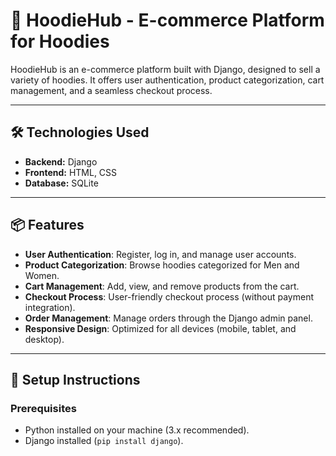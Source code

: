 # 🛒 HoodieHub - E-commerce Platform for Hoodies

HoodieHub is an e-commerce platform built with Django, designed to sell a variety of hoodies. It offers user authentication, product categorization, cart management, and a seamless checkout process.

---


## 🛠️ **Technologies Used**

- **Backend:** Django
- **Frontend:** HTML, CSS
- **Database:** SQLite

---

## 📦 **Features**

- **User Authentication**: Register, log in, and manage user accounts.
- **Product Categorization**: Browse hoodies categorized for Men and Women.
- **Cart Management**: Add, view, and remove products from the cart.
- **Checkout Process**: User-friendly checkout process (without payment integration).
- **Order Management**: Manage orders through the Django admin panel.
- **Responsive Design**: Optimized for all devices (mobile, tablet, and desktop).

---

## 🚀 **Setup Instructions**

### Prerequisites

- Python installed on your machine (3.x recommended).
- Django installed (`pip install django`).


